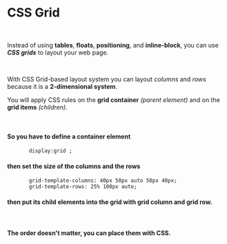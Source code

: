 
# CSS Grid

<br>

Instead of using **tables**, **floats**, **positioning**, and **inline-block**, you can use ***CSS grids*** to layout your web page.

<br>

With CSS Grid-based layout system you can layout *columns* and *rows* because it is a **2-dimensional system**.

You will apply CSS rules on the **grid container** *(parent element)* and on the **grid items** *(children)*. 

<br>

#### So you have to define a container element
           display:grid ; 
#### then set the size of the columns and the rows
           grid-template-columns: 40px 50px auto 50px 40px;
           grid-template-rows: 25% 100px auto;
#### then put its child elements into the grid with grid column and grid row.

<br>

#### The order doesn't matter, you can place them with CSS.
